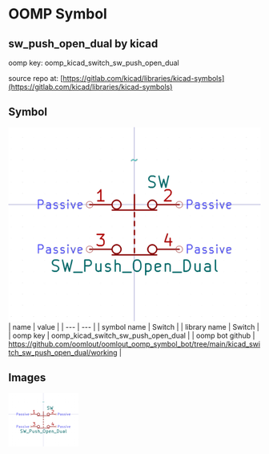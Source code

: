 # OOMP Symbol  
## sw_push_open_dual  by kicad  
  
oomp key: oomp_kicad_switch_sw_push_open_dual  
  
source repo at: [https://gitlab.com/kicad/libraries/kicad-symbols](https://gitlab.com/kicad/libraries/kicad-symbols)  
## Symbol  
  
[![working.png](working_600.png)](working.png)  
| name | value | 
| --- | --- | 
| symbol name | Switch | 
| library name | Switch | 
| oomp key | oomp_kicad_switch_sw_push_open_dual | 
| oomp bot github | https://github.com/oomlout/oomlout_oomp_symbol_bot/tree/main/kicad_switch_sw_push_open_dual/working | 
## Images  
  
[![working.png](working_140.png)](working.png)  

